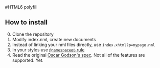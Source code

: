 #HTML6 polyfill

## How to install
 0. Clone the repository
 1. Modify index.nml, create new documents
 2. Instead of linking your nml files directly,
    use `index.xhtml?p=mypage.nml`
 3. In your styles use [`@namespace`at-rule](https://developer.mozilla.org/en-US/docs/Web/CSS/@namespace)
 4. Read the original [Oscar Godson's spec](http://html6spec.com).
    Not all of the features are supported. Yet.
